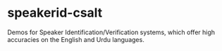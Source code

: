 # speakerid-csalt
Demos for Speaker Identification/Verification systems, which offer high accuracies on the English and Urdu languages.
